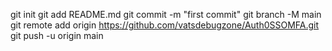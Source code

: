 git init
git add README.md
git commit -m "first commit"
git branch -M main
git remote add origin https://github.com/vatsdebugzone/Auth0SSOMFA.git
git push -u origin main
